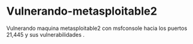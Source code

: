 # Vulnerando-metasploitable2
Vulnerando maquina metasploitable2 con msfconsole hacia los puertos 21,445 y sus vulnerabilidades .
